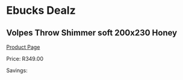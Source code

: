 
# Ebucks Dealz
## Volpes Throw Shimmer soft 200x230 Honey
[Product Page](https://www.ebucks.com/web/shop/productSelected.do?prodId=492167681&catId=704984344)

Price: R349.00

Savings: 


	